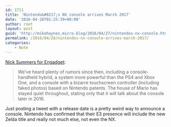 ```yaml
---
id: 1711
title: 'Nintendo&#8217;s NX console arrives March 2017'
date: '2016-04-28T01:25:39+00:00'
author: root
layout: post
guid: 'http://mikehaynes.micro.blog/2016/04/27/nintendos-nx-console.html'
permalink: /2016/04/28/nintendos-nx-console-arrives-march-2017/
categories:
    - Note
---
```


[Nick Summers for Engadget](https://www.engadget.com/2016-04-27-nintendo-nx-launch-march-2017.html):

> We’ve heard plenty of rumors since then, including a console-handheld hybrid, a system more powerful than the PS4 and Xbox One, and a console with a bizarre touchscreen controller (including faked photos) based on Nintendo patents. The house of Mario has stayed quiet throughout, stating only that it will talk about the console later in 2016.

Just posting a tweet with a release date is a pretty weird way to announce a console. Nintendo has confirmed that their E3 presence will include the new Zelda title and really not much else, not even the NX.